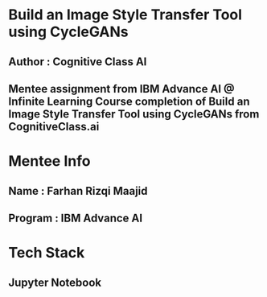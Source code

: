 # Build an Image Style Transfer Tool using CycleGANs 
## Author : Cognitive Class AI
## Mentee assignment from IBM Advance AI @ Infinite Learning Course completion of Build an Image Style Transfer Tool using CycleGANs from CognitiveClass.ai

# Mentee Info
## Name : Farhan Rizqi Maajid
## Program : IBM Advance AI

# Tech Stack
## Jupyter Notebook
